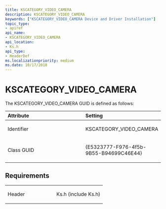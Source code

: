 ```yaml
---
title: KSCATEGORY_VIDEO_CAMERA
description: KSCATEGORY_VIDEO_CAMERA
keywords: ["KSCATEGORY_VIDEO_CAMERA Device and Driver Installation"]
topic_type:
- apiref
api_name:
- KSCATEGORY_VIDEO_CAMERA
api_location:
- Ks.h
api_type:
- HeaderDef
ms.localizationpriority: medium
ms.date: 10/17/2018
---
```


# KSCATEGORY_VIDEO_CAMERA


The KSCATEGORY_VIDEO_CAMERA GUID is defined as follows:

<table>
<colgroup>
<col width="50%" />
<col width="50%" />
</colgroup>
<thead>
<tr class="header">
<th align="left">Attribute</th>
<th align="left">Setting</th>
</tr>
</thead>
<tbody>
<tr class="odd">
<td align="left"><p>Identifier</p></td>
<td align="left"><p>KSCATEGORY_VIDEO_CAMERA</p></td>
</tr>
<tr class="even">
<td align="left"><p>Class GUID</p></td>
<td align="left"><p>{E5323777-F976-4f5b-9B55-B94699C46E44}</p></td>
</tr>
</tbody>
</table>

 

Requirements
------------

<table>
<colgroup>
<col width="50%" />
<col width="50%" />
</colgroup>
<tbody>
<tr class="odd">
<td align="left"><p>Header</p></td>
<td align="left">Ks.h (include Ks.h)</td>
</tr>
</tbody>
</table>

 

 





